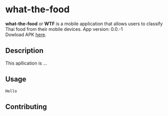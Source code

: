# what-the-food

**what-the-food** or **WTF** is a mobile application that allows users to classify Thai food from their mobile devices.
App version: 0.0.-1<br>
Dowload APK [here](https://github.com/paleumm/what-the-food/raw/wtf-andriod-app/wtf_app/app/release/app-release.apk).

## Description

This apllication is ...

## Usage

```
Hello
```

## Contributing
